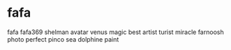 # fafa
fafa
fafa369
shelman
avatar
venus
magic
best
artist
turist
miracle
farnoosh
photo
perfect
pinco
sea
dolphine
paint
